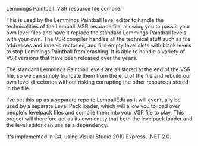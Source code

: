 Lemmings Paintball .VSR resource file compiler

This is used by the Lemmings Paintball level editor to handle the technicalities of the Lemball .VSR resource file, allowing you to pass it your own level files and have it replace the standard Lemmings Paintball levels with your own. The VSR compiler handles all the technical stuff such as file addresses and inner-directories, and fills empty level slots with blank levels to stop Lemmings Paintball from crashing. It is able to handle a variety of VSR versions that have been released over the years.

The standard Lemmings Paintball levels are all stored at the end of the VSR file, so we can simply truncate them from the end of the file and rebuild our own level directories without risking corrupting the other resources stored in the file.

I've set this up as a separate repo to LemballEdit as it will eventually be used by a separate Level Pack loader, which will allow you to load over people's levelpack files and compile them into your VSR file to play. This project will therefore act as its own entity that both the levelpack loader and the level editor can use as a dependency.

It's implemented in C#, using Visual Studio 2010 Express, .NET 2.0.